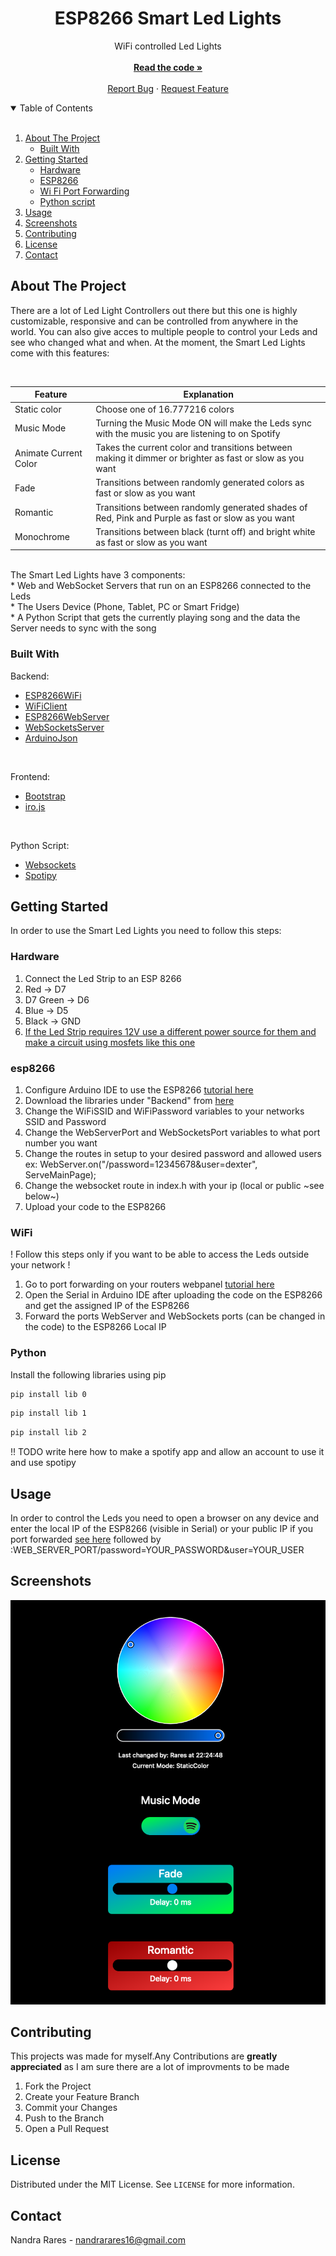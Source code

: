 <p align="center">
  <h1 align="center">ESP8266 Smart Led Lights</h1>

  <p align="center">
    WiFi controlled Led Lights
    <br />
    <br />
    <a href="https://github.com/Dexter0-0/SmartLedLights-v2"><strong>Read the code »</strong></a>
    <br />
    <br />
    <a href="https://github.com/Dexter0-0/SmartLedLights-v2/issues">Report Bug</a>
    ·
    <a href="https://github.com/Dexter0-0/SmartLedLights-v2/issues">Request Feature</a>
  </p>
</p>


<!-- TABLE OF CONTENTS -->
<details open="open">
  <br />
  <summary>Table of Contents</summary>
  <ol>
    <li>
      <a href="#about-the-project">About The Project</a>
      <ul>
        <li><a href="#built-with">Built With</a></li>
      </ul>
    </li>
    <li>
      <a href="#getting-started">Getting Started</a>
      <ul>
        <li><a href="#hardware">Hardware</a></li>
        <li><a href="#esp8266">ESP8266</a></li>
        <li><a href="#wifi">Wi Fi Port Forwarding</a></li>
        <li><a href="#python">Python script</a></li>
      </ul>
    </li>
    <li><a href="#usage">Usage</a></li>
    <li><a href="#screenshots">Screenshots</a></li>
    <li><a href="#contributing">Contributing</a></li>
    <li><a href="#license">License</a></li>
    <li><a href="#contact">Contact</a></li>
  </ol>
</details>



<!-- ABOUT THE PROJECT -->
## About The Project

There are a lot of Led Light Controllers out there but this one is highly customizable, responsive and can be controlled from anywhere in the world. You can also give acces to multiple people to control your Leds and see who changed what and when. At the moment, the Smart Led Lights come with this features:

<br />

Feature | Explanation
------------ | -------------
Static color | Choose one of 16.777216 colors
Music Mode | Turning the Music Mode ON will make the Leds sync with the music you are listening to on Spotify
Animate Current Color | Takes the current color and transitions between making it dimmer or brighter as fast or slow as you want
Fade | Transitions between randomly generated colors as fast or slow as you want
Romantic | Transitions between randomly generated shades of Red, Pink and Purple as fast or slow as you want
Monochrome | Transitions between black (turnt off) and bright white as fast or slow as you want

<br />
The Smart Led Lights have 3 components:
<br />
* Web and WebSocket Servers that run on an ESP8266 connected to the Leds
<br />
* The Users Device (Phone, Tablet, PC or Smart Fridge)
<br />
* A Python Script that gets the currently playing song and the data the Server needs to sync with the song
<br />

### Built With

Backend:
* [ESP8266WiFi](https://arduino-esp8266.readthedocs.io/en/latest/esp8266wifi/readme.html)
* [WiFiClient](https://www.arduino.cc/en/Reference/WiFiClient)
* [ESP8266WebServer](https://github.com/esp8266/Arduino/tree/master/libraries/ESP8266WebServer)
* [WebSocketsServer](https://github.com/Links2004/arduinoWebSockets)
* [ArduinoJson](https://arduinojson.org/)
<br />

Frontend:
* [Bootstrap](https://getbootstrap.com)
* [iro.js](https://github.com/jaames/iro.js)
<br />

Python Script:
* [Websockets](https://websockets.readthedocs.io/en/stable/index.html)
* [Spotipy](https://spotipy.readthedocs.io/en/2.12.0/#)

<!-- GETTING STARTED -->
## Getting Started

In order to use the Smart Led Lights you need to follow this steps:

### Hardware

<ol>
    <li>Connect the Led Strip to an ESP 8266</li>
    <li>Red -> D7</li>
    <li>D7 Green -> D6</li>
    <li>Blue -> D5</li>
    <li>Black -> GND</li>
    <li><a href="https://cdn.instructables.com/ORIG/FDY/2GF8/ILTQF2S9/FDY2GF8ILTQF2S9.gif?frame=1"> If the Led Strip requires 12V use a different power source for them and make a circuit using mosfets like this one</a></li>
</ol>


### esp8266

<ol>
    <li>Configure Arduino IDE to use the ESP8266 <a href="https://randomnerdtutorials.com/how-to-install-esp8266-board-arduino-ide/">tutorial here</a></li>
    <li>Download the libraries under "Backend" from <a href="#built-with">here</a></li>
    <li>Change the WiFiSSID and WiFiPassword variables to your networks SSID and Password</li>
    <li>Change the WebServerPort and WebSocketsPort variables to what port number you want</li>
    <li>Change the routes in setup to your desired password and allowed users ex: WebServer.on("/password=12345678&user=dexter", ServeMainPage);</li>
    <li>Change the websocket route in index.h with your ip (local or public ~see below~)</li>
    <li>Upload your code to the ESP8266</li>
</ol>

### WiFi

! Follow this steps only if you want to be able to access the Leds outside your network !

<ol>
    <li>Go to port forwarding on your routers webpanel <a href="https://www.noip.com/support/knowledgebase/general-port-forwarding-guide/">tutorial here</a></li>
    <li>Open the Serial in Arduino IDE after uploading the code on the ESP8266 and get the assigned IP of the ESP8266</li>
    <li>Forward the ports WebServer and WebSockets ports (can be changed in the code) to the ESP8266 Local IP</li>
</ol>

### Python

Install the following libraries using pip

  ```sh
  pip install lib 0
  ```
  
  ```sh
  pip install lib 1
  ```
  
  ```sh
  pip install lib 2
  ```
!! TODO write here how to make a spotify app and allow an account to use it and use spotipy


<!-- USAGE EXAMPLES -->
## Usage

In order to control the Leds you need to open a browser on any device and enter the local IP of the ESP8266 (visible in Serial) or your public IP if you port forwarded <a href="wifi">see here</a> followed by :WEB_SERVER_PORT/password=YOUR_PASSWORD&user=YOUR_USER

<!-- SCREENSHOTS -->
## Screenshots
![plot](./Screenshots/WebPagePhoto.png)

<!-- CONTRIBUTING -->
## Contributing

This projects was made for myself.Any Contributions are **greatly appreciated** as I am sure there are a lot of improvments to be made

1. Fork the Project
2. Create your Feature Branch 
3. Commit your Changes 
4. Push to the Branch 
5. Open a Pull Request

<!-- LICENSE -->
## License

Distributed under the MIT License. See `LICENSE` for more information.


<!-- CONTACT -->
## Contact

Nandra Rares - nandrarares16@gmail.com
